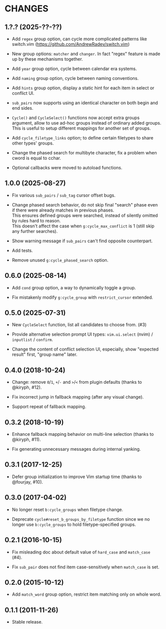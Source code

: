 CHANGES
=======

## 1.?.? (2025-??-??)

* Add `regex` group option, can cycle more complicated patterns like switch.vim (https://github.com/AndrewRadev/switch.vim)

* New group options: `matcher` and `changer`. In fact "regex" feature is made up by these mechanisms together.

* Add `year` group option, cycle between calendar era systems.

* Add `naming` group option, cycle between naming conventions.

* Add `hints` group option, display a static hint for each item in select or conflict UI.

* `sub_pairs` now supports using an identical character on both begin and end sides.

* `Cycle()` and `CycleSelect()` functions now accept extra groups argument,
  allow to use ad-hoc groups instead of ordinary added groups. This is useful
  to setup different mappings for another set of groups.

* Add `cycle_filetype_links` option; to define certain filetypes to share other types' groups.

* Change the phased search for multibyte character, fix a problem when cword is equal to cchar.

* Optional callbacks were moved to autoload functions.

## 1.0.0 (2025-08-27)

* Fix various `sub_pairs` / `sub_tag` cursor offset bugs.

* Change phased search behavior, do not skip final "search" phase even if there were already matches in previous phases.  
  This ensures defined groups were searched, instead of silently omitted by rules hard to reason.  
  This doesn't affect the case when `g:cycle_max_conflict` is 1 (still skip any further searches).

* Show warning message if `sub_pairs` can't find opposite counterpart.

* Add tests.

* Remove unused `g:cycle_phased_search` option.

## 0.6.0 (2025-08-14)

* Add `cond` group option, a way to dynamically toggle a group.

* Fix mistakenly modify `g:cycle_group` with `restrict_cursor` extended.

## 0.5.0 (2025-07-31)

* New `CycleSelect` function, list all candidates to choose from. (#3)

* Provide alternative selection prompt UI types: `vim.ui.select` (nvim) / `inputlist` / `confirm`.

* Change the content of conflict selection UI, especially, show "expected result" first, "group name" later.

## 0.4.0 (2018-10-24)

* Change: remove `0`/`1`, `+`/`-` and `>`/`<` from plugin defaults (thanks to @kiryph, #12).

* Fix incorrect jump in fallback mapping (after any visual change).

* Support repeat of fallback mapping.

## 0.3.2 (2018-10-19)

* Enhance fallback mapping behavior on multi-line selection (thanks to @kiryph, #11).

* Fix generating unnecessary messages during internal yanking.

## 0.3.1 (2017-12-25)

* Defer group initialization to improve Vim startup time (thanks to @fourjay, #10).

## 0.3.0 (2017-04-02)

* No longer reset `b:cycle_groups` when filetype change.

* Deprecate `cycle#reset_b_groups_by_filetype` function since we no longer use `b:cycle_groups` to hold filetype-specified groups.

## 0.2.1 (2016-10-15)

* Fix misleading doc about default value of `hard_case` and `match_case` (#4).

* Fix `sub_pair` does not find item case-sensitively when `match_case` is set.

## 0.2.0 (2015-10-12)

* Add `match_word` group option, restrict item matching only on whole word.

## 0.1.1 (2011-11-26)

* Stable release.
